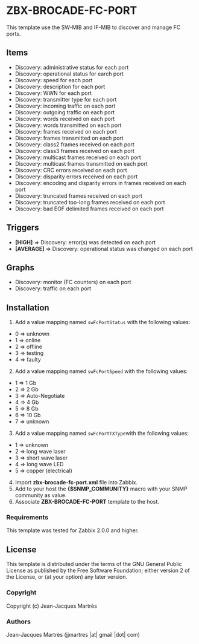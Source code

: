 ZBX-BROCADE-FC-PORT
===================

This template use the SW-MIB and IF-MIB to discover and manage FC ports.

Items
-----

  * Discovery: administrative status for each port
  * Discovery: operational status for earch port
  * Discovery: speed for each port
  * Discovery: description for each port
  * Discovery: WWN for each port
  * Discovery: transmitter type for each port
  * Discovery: incoming traffic on each port
  * Discovery: outgoing traffic on each port
  * Discovery: words received on each port
  * Discovery: words transmitted on each port 
  * Discovery: frames received on each port
  * Discovery: frames transmitted on each port
  * Discovery: class2 frames received on each port
  * Discovery: class3 frames received on each port
  * Discovery: multicast frames received on each port
  * Discovery: multicast frames transmitted on each port
  * Discovery: CRC errors received on each port
  * Discovery: disparity errors received on each port
  * Discovery: encoding and disparity errors in frames received on each port
  * Discovery: truncated frames received on each port
  * Discovery: truncated too-long frames received on each port
  * Discovery: bad EOF delimited frames received on each port

Triggers
--------

  * **[HIGH]** => Discovery: error(s) was detected on each port
  * **[AVERAGE]** => Discovery: operational status was changed on each port

Graphs
------

  * Discovery: monitor (FC counters) on each port
  * Discovery: traffic on each port

Installation
------------

1. Add a value mapping named `swFcPortStatus` with the following values:
  * 0 => unknown
  * 1 => online
  * 2 => offline
  * 3 => testing
  * 4 => faulty
2. Add a value mapping named `swFcPortSpeed` with the following values:
  * 1 => 1 Gb
  * 2 => 2 Gb
  * 3 => Auto-Negotiate
  * 4 => 4 Gb
  * 5 => 8 Gb
  * 6 => 10 Gb
  * 7 => unknown
3. Add a value mapping named `swFcPortTXType`with the following values:
  * 1 => unknown
  * 2 => long wave laser
  * 3 => short wave laser
  * 4 => long wave LED
  * 5 => copper (electrical)
4. Import **zbx-brocade-fc-port.xml** file into Zabbix.
5. Add to your host the **{$SNMP_COMMUNITY}** macro with your SNMP community as value.
6. Associate **ZBX-BROCADE-FC-PORT** template to the host.

### Requirements

This template was tested for Zabbix 2.0.0 and higher.

License
-------

This template is distributed under the terms of the GNU General Public License as published by the Free Software Foundation; either version 2 of the  License, or (at your option) any later version.

### Copyright

  Copyright (c) Jean-Jacques Martrès

### Authors

  Jean-Jacques Martrès
  (jjmartres |at| gmail |dot| com)
